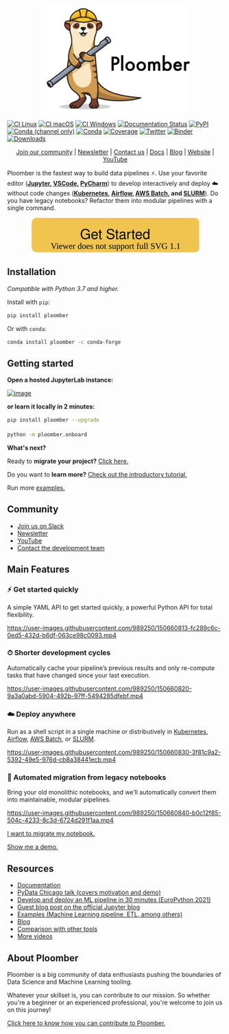 <p align="center" width="100%">
  <img src="_static/logo.png" height="250">
</p>

[![CI Linux](https://github.com/ploomber/ploomber/workflows/CI%20Linux/badge.svg)](https://github.com/ploomber/ploomber/workflows/CI%20Linux/badge.svg)
[![CI macOS](https://github.com/ploomber/ploomber/workflows/CI%20macOS/badge.svg)](https://github.com/ploomber/ploomber/workflows/CI%20macOS/badge.svg)
[![CI Windows](https://github.com/ploomber/ploomber/workflows/CI%20Windows/badge.svg)](https://github.com/ploomber/ploomber/workflows/CI%20Windows/badge.svg)
[![Documentation Status](https://readthedocs.org/projects/ploomber/badge/?version=latest)](https://docs.ploomber.io/en/latest/?badge=latest)
[![PyPI](https://badge.fury.io/py/ploomber.svg)](https://badge.fury.io/py/ploomber)
[![Conda (channel only)](https://img.shields.io/conda/vn/conda-forge/ploomber)](https://anaconda.org/conda-forge/ploomber)
[![Conda](https://img.shields.io/conda/pn/conda-forge/ploomber)](https://anaconda.org/conda-forge/ploomber)
[![Coverage](https://coveralls.io/repos/github/ploomber/ploomber/badge.svg?branch=master)](https://coveralls.io/github/ploomber/ploomber?branch=master)
[![Twitter](https://img.shields.io/twitter/follow/ploomber?label=Follow&style=social)](https://twitter.com/intent/user?screen_name=ploomber)
[![Binder](https://mybinder.org/badge_logo.svg)](https://mybinder.org/v2/gh/ploomber/binder-env/main?urlpath=git-pull%3Frepo%3Dhttps%253A%252F%252Fgithub.com%252Fploomber%252Fprojects%26urlpath%3Dlab%252Ftree%252Fprojects%252Fguides/first-pipeline%252FREADME.ipynb%26branch%3Dmaster)
[![Downloads](https://pepy.tech/badge/ploomber)](https://pepy.tech/project/ploomber)

<p align="center">
  <a href="https://ploomber.io/community">Join our community</a>
  |
  <a href="https://www.getrevue.co/profile/ploomber">Newsletter</a>
  |
  <a href="mailto:contact@ploomber.io">Contact us</a>
  |
  <a href="https://docs.ploomber.io/">Docs</a>
  |
  <a href="https://ploomber.io/">Blog</a>
  |  
  <a href="https://www.ploomber.io">Website</a>
  |
  <a href="https://www.youtube.com/channel/UCaIS5BMlmeNQE4-Gn0xTDXQ">YouTube</a>
</p>


Ploomber is the fastest way to build data pipelines ⚡️. Use your favorite editor (**[Jupyter](https://docs.ploomber.io/en/latest/user-guide/jupyter.html), [VSCode](https://docs.ploomber.io/en/latest/user-guide/editors.html), [PyCharm](https://docs.ploomber.io/en/latest/user-guide/editors.html)**) to develop interactively and deploy ☁️ without code changes (**[Kubernetes](https://soopervisor.readthedocs.io/en/latest/tutorials/kubernetes.html), [Airflow](https://soopervisor.readthedocs.io/en/latest/tutorials/airflow.html), [AWS Batch](https://soopervisor.readthedocs.io/en/latest/tutorials/aws-batch.html), and [SLURM](https://soopervisor.readthedocs.io/en/latest/tutorials/slurm.html)**). Do you have legacy notebooks? Refactor them into modular pipelines with a single command.

<p align="center">
  <a href="https://docs.ploomber.io/en/latest/get-started/quick-start.html"> <img src="_static/get-started.svg" alt="Get Started"> </a>
</p>


## Installation

*Compatible with Python 3.7 and higher.*

Install with `pip`:

```sh
pip install ploomber
```

Or with `conda`:

```sh
conda install ploomber -c conda-forge
```

## Getting started

**Open a hosted JupyterLab instance:**

[![image](https://mybinder.org/badge_logo.svg)](https://mybinder.org/v2/gh/ploomber/binder-env/main?urlpath=git-pull%3Frepo%3Dhttps%253A%252F%252Fgithub.com%252Fploomber%252Fprojects%26urlpath%3Dlab%252Ftree%252Fprojects%252Fguides/first-pipeline%252FREADME.ipynb%26branch%3Dmaster)

**or learn it locally in 2 minutes:**

```sh
pip install ploomber --upgrade

python -m ploomber.onboard
```

**What's next?**

Ready to **migrate your project?** [Click here.](https://docs.ploomber.io/en/latest/user-guide/refactoring.html)

Do you want to **learn more?** [Check out the introductory tutorial.](https://docs.ploomber.io/en/latest/get-started/first-pipeline.html)

Run more [examples.](https://docs.ploomber.io/en/latest/user-guide/templates.html)

## Community

* [Join us on Slack](https://ploomber.io/community)
* [Newsletter](https://www.getrevue.co/profile/ploomber)
* [YouTube](https://www.youtube.com/channel/UCaIS5BMlmeNQE4-Gn0xTDXQ)
* [Contact the development team](mailto:contact@ploomber.io)

## Main Features

### ⚡️ Get started quickly

A simple YAML API to get started quickly, a powerful Python API for total flexibility.

https://user-images.githubusercontent.com/989250/150660813-fc289c6c-0ed5-432d-b6df-063ce98c0093.mp4

### ⏱ Shorter development cycles

Automatically cache your pipeline’s previous results and only re-compute tasks that have changed since your last execution.

https://user-images.githubusercontent.com/989250/150660820-9a3a0abd-5904-492b-97ff-5494285dfebf.mp4

### ☁️ Deploy anywhere

Run as a shell script in a single machine or distributively in [Kubernetes](https://soopervisor.readthedocs.io/en/latest/tutorials/kubernetes.html), [Airflow](https://soopervisor.readthedocs.io/en/latest/tutorials/airflow.html), [AWS Batch](https://soopervisor.readthedocs.io/en/latest/tutorials/aws-batch.html), or [SLURM](https://soopervisor.readthedocs.io/en/latest/tutorials/slurm.html).

https://user-images.githubusercontent.com/989250/150660830-3f81c9a2-5392-49e5-976d-cb8a38441ecb.mp4


### 📙 Automated migration from legacy notebooks

Bring your old monolithic notebooks, and we’ll automatically convert them into maintainable, modular pipelines.

https://user-images.githubusercontent.com/989250/150660840-b0c12f85-504c-4233-8c3d-6724d291f1aa.mp4


[I want to migrate my notebook.](https://docs.ploomber.io/en/latest/user-guide/refactoring.html)

[Show me a demo.](https://www.youtube.com/watch?v=EJecqsZBr3Q)

## Resources

* [Documentation](https://docs.ploomber.io/)
* [PyData Chicago talk (covers motivation and demo)](https://youtu.be/qUL7QabcKcw)
* [Develop and deploy an ML pipeline in 30 minutes (EuroPython 2021)](https://youtu.be/O8tqiCkIWPs)
* [Guest blog post on the official Jupyter blog](https://blog.jupyter.org/ploomber-maintainable-and-collaborative-pipelines-in-jupyter-acb3ad2101a7)
* [Examples (Machine Learning pipeline, ETL, among others)](https://github.com/ploomber/projects)
* [Blog](https://ploomber.io/)
* [Comparison with other tools](https://ploomber.io/posts/survey)
* [More videos](https://docs.ploomber.io/en/latest/videos.html)

## About Ploomber

Ploomber is a big community of data enthusiasts pushing the boundaries of Data Science and Machine Learning tooling.

Whatever your skillset is, you can contribute to our mission. So whether you're a beginner or an experienced professional, you're welcome to join us on this journey!

[Click here to know how you can contribute to Ploomber.](https://github.com/ploomber/contributing/blob/main/README.md)
